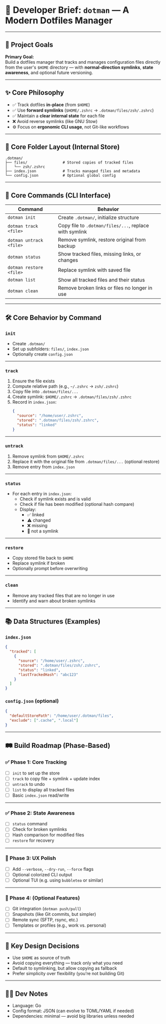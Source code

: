 # 📄 Developer Brief: `dotman` — A Modern Dotfiles Manager

---

## 📌 Project Goals

**Primary Goal:**  
Build a dotfiles manager that tracks and manages configuration files directly from the user's `$HOME` directory — with **normal-direction symlinks**, **state awareness**, and optional future versioning.

---

## ✨ Core Philosophy

- ✅ Track dotfiles **in-place** (from `$HOME`)
- ✅ Use **forward symlinks** (`$HOME/.zshrc` → `.dotman/files/zsh/.zshrc`)
- ✅ Maintain a **clear internal state** for each file
- ❌ Avoid reverse symlinks (like GNU Stow)
- ⚙️ Focus on **ergonomic CLI usage**, not Git-like workflows

---

## 📁 Core Folder Layout (Internal Store)

```text
.dotman/
├── files/                # Stored copies of tracked files
│   └── zsh/.zshrc
├── index.json            # Tracks managed files and metadata
└── config.json           # Optional global config
```

---

## 🔧 Core Commands (CLI Interface)

| Command                 | Behavior                                               |
| ----------------------- | ------------------------------------------------------ |
| `dotman init`           | Create `.dotman/`, initialize structure                |
| `dotman track <file>`   | Copy file to `.dotman/files/...`, replace with symlink |
| `dotman untrack <file>` | Remove symlink, restore original from backup           |
| `dotman status`         | Show tracked files, missing links, or changes          |
| `dotman restore <file>` | Replace symlink with saved file                        |
| `dotman list`           | Show all tracked files and their status                |
| `dotman clean`          | Remove broken links or files no longer in use          |

---

## 🛠 Core Behavior by Command

### `init`

- Create `.dotman/`
- Set up subfolders: `files/`, `index.json`
- Optionally create `config.json`

---

### `track`

1. Ensure the file exists
2. Compute relative path (e.g., `~/.zshrc` → `zsh/.zshrc`)
3. Copy file into `.dotman/files/...`
4. Create symlink: `$HOME/.zshrc` → `.dotman/files/zsh/.zshrc`
5. Record in `index.json`:
   ```json
   {
     "source": "/home/user/.zshrc",
     "stored": ".dotman/files/zsh/.zshrc",
     "status": "linked"
   }
   ```

---

### `untrack`

1. Remove symlink from `$HOME/.zshrc`
2. Replace it with the original file from `.dotman/files/...` (optional restore)
3. Remove entry from `index.json`

---

### `status`

- For each entry in `index.json`:
  - Check if symlink exists and is valid
  - Check if file has been modified (optional hash compare)
  - Display:
    - ✅ linked
    - ⚠️ changed
    - ❌ missing
    - 🔗 not a symlink

---

### `restore`

- Copy stored file back to `$HOME`
- Replace symlink if broken
- Optionally prompt before overwriting

---

### `clean`

- Remove any tracked files that are no longer in use
- Identify and warn about broken symlinks

---

## 📚 Data Structures (Examples)

### `index.json`

```json
{
  "tracked": [
    {
      "source": "/home/user/.zshrc",
      "stored": ".dotman/files/zsh/.zshrc",
      "status": "linked",
      "lastTrackedHash": "abc123"
    }
  ]
}
```

### `config.json` (optional)

```json
{
  "defaultStorePath": "/home/user/.dotman/files",
  "exclude": [".cache", ".local"]
}
```

---

## 🛤️ Build Roadmap (Phase-Based)

### ✅ Phase 1: Core Tracking

- [ ] `init` to set up the store
- [ ] `track` to copy file + symlink + update index
- [ ] `untrack` to undo
- [ ] `list` to display all tracked files
- [ ] Basic `index.json` read/write

---

### ✅ Phase 2: State Awareness

- [ ] `status` command
- [ ] Check for broken symlinks
- [ ] Hash comparison for modified files
- [ ] `restore` for recovery

---

### 🧪 Phase 3: UX Polish

- [ ] Add `--verbose`, `--dry-run`, `--force` flags
- [ ] Optional colorized CLI output
- [ ] Optional TUI (e.g. using `bubbletea` or similar)

---

### 🚀 Phase 4: (Optional Features)

- [ ] Git integration (`dotman push/pull`)
- [ ] Snapshots (like Git commits, but simpler)
- [ ] Remote sync (SFTP, rsync, etc.)
- [ ] Templates or profiles (e.g., work vs. personal)

---

## 🧠 Key Design Decisions

- Use `$HOME` as source of truth
- Avoid copying everything — track only what you need
- Default to symlinking, but allow copying as fallback
- Prefer simplicity over flexibility (you’re not building Git)

---

## 🧑‍💻 Dev Notes

- Language: Go
- Config format: JSON (can evolve to TOML/YAML if needed)
- Dependencies: minimal — avoid big libraries unless needed
